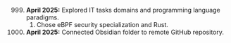
999. **April 2025:** Explored IT tasks domains and programming language paradigms.
     1. Chose eBPF security specialization and Rust.
1000. **April 2025:** Connected Obsidian folder to remote GitHub repository.